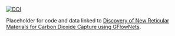 [![DOI](https://zenodo.org/badge/719047804.svg)](https://zenodo.org/doi/10.5281/zenodo.10246464)

Placeholder for code and data linked to [Discovery of New Reticular Materials for Carbon Dioxide Capture using GFlowNets](https://arxiv.org/abs/2310.07671).
